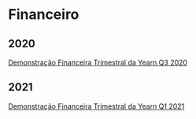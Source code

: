 # Financeiro

## 2020

[Demonstração Financeira Trimestral da Yearn Q3 2020](https://github.com/yearn/yearn-pm/raw/master/financials/reports/2020Q3-yearn-quarterly-report.pdf)

## 2021

[Demonstração Financeira Trimestral da Yearn Q1 2021](https://github.com/yearn/yearn-pm/raw/master/financials/reports/2021Q1-yearn-quarterly-report.pdf)
